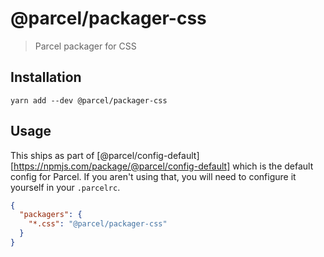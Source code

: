 # @parcel/packager-css

> Parcel packager for CSS

## Installation

```
yarn add --dev @parcel/packager-css
```

## Usage

This ships as part of [@parcel/config-default][https://npmjs.com/package/@parcel/config-default]
which is the default config for Parcel. If you aren't using that, you will need
to configure it yourself in your `.parcelrc`.

```json
{
  "packagers": {
    "*.css": "@parcel/packager-css"
  }
}
```
